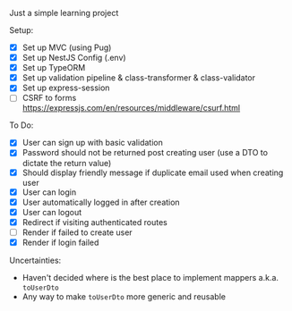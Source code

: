Just a simple learning project

Setup:
- [x] Set up MVC (using Pug)
- [x] Set up NestJS Config (.env)
- [x] Set up TypeORM
- [x] Set up validation pipeline & class-transformer & class-validator
- [x] Set up express-session
- [ ] CSRF to forms https://expressjs.com/en/resources/middleware/csurf.html

To Do:
- [x] User can sign up with basic validation
- [x] Password should not be returned post creating user (use a DTO to dictate the return value)
- [x] Should display friendly message if duplicate email used when creating user
- [x] User can login
- [x] User automatically logged in after creation
- [x] User can logout
- [x] Redirect if visiting authenticated routes
- [ ] Render if failed to create user
- [x] Render if login failed

Uncertainties:
- Haven't decided where is the best place to implement mappers a.k.a. `toUserDto`
- Any way to make `toUserDto` more generic and reusable
